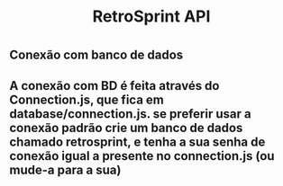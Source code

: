<h1 align="center"> RetroSprint API <h1>

 <h2> Conexão com banco de dados<h2>
   <p> A conexão com BD é feita através do Connection.js, que fica em database/connection.js.
        se preferir usar a conexão padrão crie um banco de dados chamado retrosprint, e tenha a sua senha 
        de conexão igual a presente no connection.js (ou mude-a para a sua) 
   </p>
   
